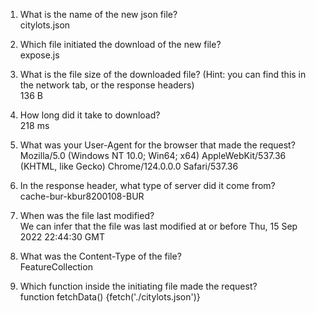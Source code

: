 1. What is the name of the new json file? <br> citylots.json
2. Which file initiated the download of the new file? <br> expose.js
3. What is the file size of the downloaded file? (Hint: you can find this in the network tab, or the response headers) <br> 136 B
4. How long did it take to download? <br> 218 ms
5. What was your User-Agent for the browser that made the request? <br> Mozilla/5.0 (Windows NT 10.0; Win64; x64) AppleWebKit/537.36 (KHTML, like Gecko) Chrome/124.0.0.0 Safari/537.36
6. In the response header, what type of server did it come from? <br> cache-bur-kbur8200108-BUR
7. When was the file last modified? <br> We can infer that the file was last modified at or before Thu, 15 Sep 2022 22:44:30 GMT
8. What was the Content-Type of the file? <br> FeatureCollection


9. Which function inside the initiating file made the request? <br> function fetchData() {fetch('./citylots.json')}
